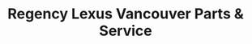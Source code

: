---
title: "Regency Lexus Vancouver Parts & Service"
url: /vancouver/regency-lexus-vancouver-parts-und-service/
shop: Autohaus
---